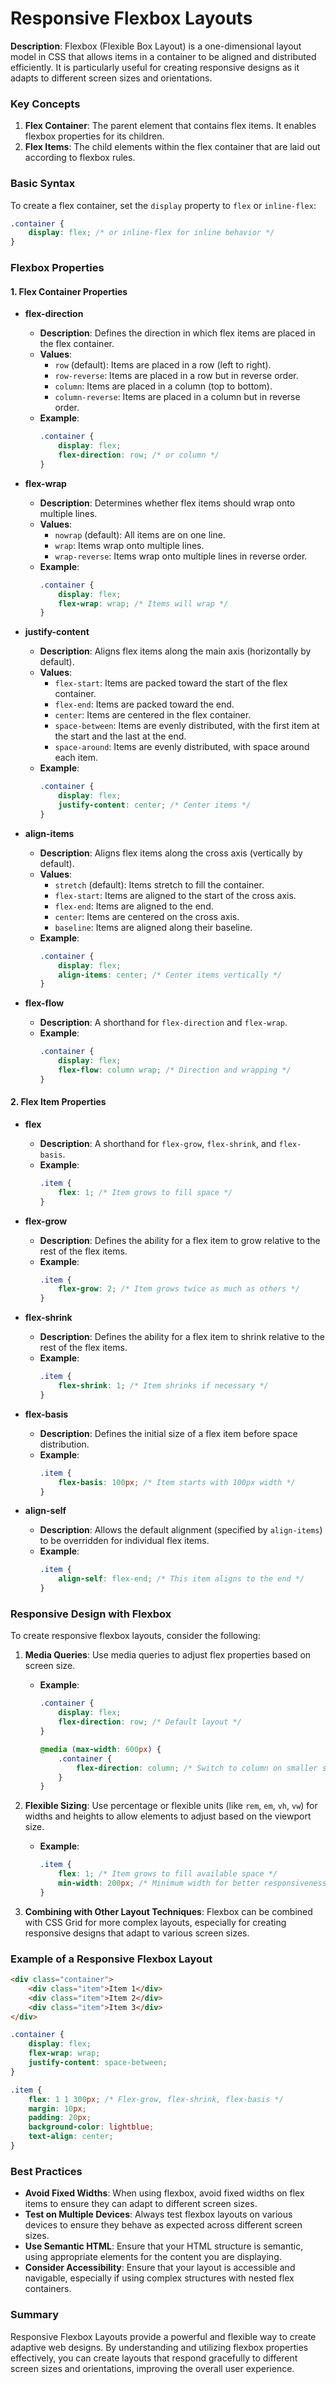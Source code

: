 # Responsive Flexbox Layouts

**Description**: Flexbox (Flexible Box Layout) is a one-dimensional layout model in CSS that allows items in a container to be aligned and distributed efficiently. It is particularly useful for creating responsive designs as it adapts to different screen sizes and orientations.

### Key Concepts

1. **Flex Container**: The parent element that contains flex items. It enables flexbox properties for its children.
2. **Flex Items**: The child elements within the flex container that are laid out according to flexbox rules.

### Basic Syntax

To create a flex container, set the `display` property to `flex` or `inline-flex`:

```css
.container {
    display: flex; /* or inline-flex for inline behavior */
}
```

### Flexbox Properties

#### 1. Flex Container Properties

- **flex-direction**
  - **Description**: Defines the direction in which flex items are placed in the flex container.
  - **Values**: 
    - `row` (default): Items are placed in a row (left to right).
    - `row-reverse`: Items are placed in a row but in reverse order.
    - `column`: Items are placed in a column (top to bottom).
    - `column-reverse`: Items are placed in a column but in reverse order.
  - **Example**:
    ```css
    .container {
        display: flex;
        flex-direction: row; /* or column */
    }
    ```

- **flex-wrap**
  - **Description**: Determines whether flex items should wrap onto multiple lines.
  - **Values**:
    - `nowrap` (default): All items are on one line.
    - `wrap`: Items wrap onto multiple lines.
    - `wrap-reverse`: Items wrap onto multiple lines in reverse order.
  - **Example**:
    ```css
    .container {
        display: flex;
        flex-wrap: wrap; /* Items will wrap */
    }
    ```

- **justify-content**
  - **Description**: Aligns flex items along the main axis (horizontally by default).
  - **Values**:
    - `flex-start`: Items are packed toward the start of the flex container.
    - `flex-end`: Items are packed toward the end.
    - `center`: Items are centered in the flex container.
    - `space-between`: Items are evenly distributed, with the first item at the start and the last at the end.
    - `space-around`: Items are evenly distributed, with space around each item.
  - **Example**:
    ```css
    .container {
        display: flex;
        justify-content: center; /* Center items */
    }
    ```

- **align-items**
  - **Description**: Aligns flex items along the cross axis (vertically by default).
  - **Values**:
    - `stretch` (default): Items stretch to fill the container.
    - `flex-start`: Items are aligned to the start of the cross axis.
    - `flex-end`: Items are aligned to the end.
    - `center`: Items are centered on the cross axis.
    - `baseline`: Items are aligned along their baseline.
  - **Example**:
    ```css
    .container {
        display: flex;
        align-items: center; /* Center items vertically */
    }
    ```

- **flex-flow**
  - **Description**: A shorthand for `flex-direction` and `flex-wrap`.
  - **Example**:
    ```css
    .container {
        display: flex;
        flex-flow: column wrap; /* Direction and wrapping */
    }
    ```

#### 2. Flex Item Properties

- **flex**
  - **Description**: A shorthand for `flex-grow`, `flex-shrink`, and `flex-basis`.
  - **Example**:
    ```css
    .item {
        flex: 1; /* Item grows to fill space */
    }
    ```

- **flex-grow**
  - **Description**: Defines the ability for a flex item to grow relative to the rest of the flex items.
  - **Example**:
    ```css
    .item {
        flex-grow: 2; /* Item grows twice as much as others */
    }
    ```

- **flex-shrink**
  - **Description**: Defines the ability for a flex item to shrink relative to the rest of the flex items.
  - **Example**:
    ```css
    .item {
        flex-shrink: 1; /* Item shrinks if necessary */
    }
    ```

- **flex-basis**
  - **Description**: Defines the initial size of a flex item before space distribution.
  - **Example**:
    ```css
    .item {
        flex-basis: 100px; /* Item starts with 100px width */
    }
    ```

- **align-self**
  - **Description**: Allows the default alignment (specified by `align-items`) to be overridden for individual flex items.
  - **Example**:
    ```css
    .item {
        align-self: flex-end; /* This item aligns to the end */
    }
    ```

### Responsive Design with Flexbox

To create responsive flexbox layouts, consider the following:

1. **Media Queries**: Use media queries to adjust flex properties based on screen size.
   - **Example**:
     ```css
     .container {
         display: flex;
         flex-direction: row; /* Default layout */
     }

     @media (max-width: 600px) {
         .container {
             flex-direction: column; /* Switch to column on smaller screens */
         }
     }
     ```

2. **Flexible Sizing**: Use percentage or flexible units (like `rem`, `em`, `vh`, `vw`) for widths and heights to allow elements to adjust based on the viewport size.
   - **Example**:
     ```css
     .item {
         flex: 1; /* Item grows to fill available space */
         min-width: 200px; /* Minimum width for better responsiveness */
     }
     ```

3. **Combining with Other Layout Techniques**: Flexbox can be combined with CSS Grid for more complex layouts, especially for creating responsive designs that adapt to various screen sizes.

### Example of a Responsive Flexbox Layout

```html
<div class="container">
    <div class="item">Item 1</div>
    <div class="item">Item 2</div>
    <div class="item">Item 3</div>
</div>
```
```css
.container {
    display: flex;
    flex-wrap: wrap;
    justify-content: space-between;
}

.item {
    flex: 1 1 300px; /* Flex-grow, flex-shrink, flex-basis */
    margin: 10px;
    padding: 20px;
    background-color: lightblue;
    text-align: center;
}
```

### Best Practices

- **Avoid Fixed Widths**: When using flexbox, avoid fixed widths on flex items to ensure they can adapt to different screen sizes.
- **Test on Multiple Devices**: Always test flexbox layouts on various devices to ensure they behave as expected across different screen sizes.
- **Use Semantic HTML**: Ensure that your HTML structure is semantic, using appropriate elements for the content you are displaying.
- **Consider Accessibility**: Ensure that your layout is accessible and navigable, especially if using complex structures with nested flex containers.

### Summary

Responsive Flexbox Layouts provide a powerful and flexible way to create adaptive web designs. By understanding and utilizing flexbox properties effectively, you can create layouts that respond gracefully to different screen sizes and orientations, improving the overall user experience.
